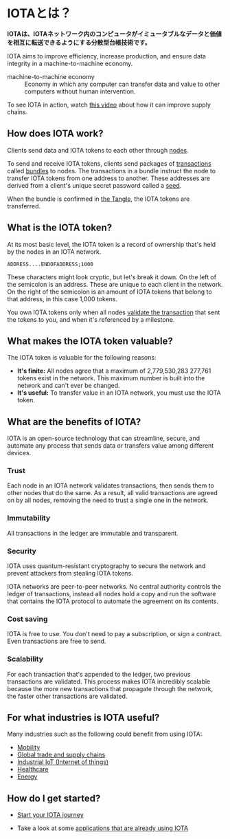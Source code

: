 # IOTAとは？
<!-- # What is IOTA? -->

**IOTAは、IOTAネットワーク内のコンピュータがイミュータブルなデータと価値を相互に転送できるようにする分散型台帳技術です。**
<!-- **IOTA is a distributed ledger technology that allows computers in an IOTA network to transfer immutable data and value among each other.** -->

IOTA aims to improve efficiency, increase production, and ensure data integrity in a machine-to-machine economy.

<dl><dt>machine-to-machine economy</dt><dd>Economy in which any computer can transfer data and value to other computers without human intervention.</dd></dl>

To see IOTA in action, watch [this video](https://www.youtube.com/embed/Gr-LstcDcAw) about how it can improve supply chains.

## How does IOTA work?

Clients send data and IOTA tokens to each other through [nodes](../introduction/what-is-a-node.md).

To send and receive IOTA tokens, clients send packages of [transactions](../introduction/what-is-a-transaction.md) called [bundles](../introduction/what-is-a-bundle.md) to nodes. The transactions in a bundle instruct the node to transfer IOTA tokens from one address to another. These addresses are derived from a client's unique secret password called a [seed](../introduction/what-is-a-seed.md).

When the bundle is confirmed in [the Tangle](../introduction/what-is-the-tangle.md), the IOTA tokens are transferred.

## What is the IOTA token?

At its most basic level, the IOTA token is a record of ownership that's held by the nodes in an IOTA network.

    ADDRESS....ENDOFADDRESS;1000

These characters might look cryptic, but let's break it down. On the left of the semicolon is an address. These are unique to each client in the network. On the right of the semicolon is an amount of IOTA tokens that belong to that address, in this case 1,000 tokens.

You own IOTA tokens only when all nodes [validate the transaction](root://iri/0.1/concepts/transaction-validation.md) that sent the tokens to you, and when it's referenced by a milestone.

## What makes the IOTA token valuable?

The IOTA token is valuable for the following reasons:

* **It's finite:** All nodes agree that a maximum of 2,779,530,283 277,761 tokens exist in the network. This maximum number is built into the network and can't ever be changed.
* **It's useful:** To transfer value in an IOTA network, you must use the IOTA token. 

## What are the benefits of IOTA?

IOTA is an open-source technology that can streamline, secure, and automate any process that sends data or transfers value among different devices.

### Trust

Each node in an IOTA network validates transactions, then sends them to other nodes that do the same. As a result, all valid transactions are agreed on by all nodes, removing the need to trust a single one in the network.

### Immutability

All transactions in the ledger are immutable and transparent.

### Security

IOTA uses quantum-resistant cryptography to secure the network and prevent attackers from stealing IOTA tokens.

IOTA networks are peer-to-peer networks. No central authority controls the ledger of transactions, instead all nodes hold a copy and run the software that contains the IOTA protocol to automate the agreement on its contents.

### Cost saving

IOTA is free to use. You don't need to pay a subscription, or sign a contract. Even transactions are free to send.

### Scalability

For each transaction that's appended to the ledger, two previous transactions are validated. This process makes IOTA incredibly scalable because the more new transactions that propagate through the network, the faster other transactions are validated.

## For what industries is IOTA useful?
Many industries such as the following could benefit from using IOTA:

* [Mobility](https://www.iota.org/verticals/mobility-automotive)
* [Global trade and supply chains](https://www.iota.org/verticals/global-trade-supply-chains)
* [Industrial IoT (Internet of things)](https://www.iota.org/verticals/industrial-iot)
* [Healthcare](https://www.iota.org/verticals/ehealth)
* [Energy](https://www.iota.org/verticals/smart-energy)


## How do I get started?

* [Start your IOTA journey](../tutorials/get-started.md)

* Take a look at some [applications that are already using IOTA](../references/use-cases.md)
